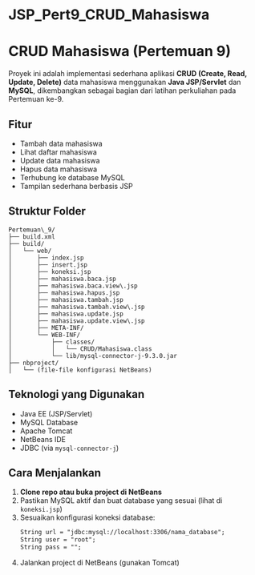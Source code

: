 # JSP_Pert9_CRUD_Mahasiswa
# CRUD Mahasiswa (Pertemuan 9)

Proyek ini adalah implementasi sederhana aplikasi **CRUD (Create, Read, Update, Delete)** data mahasiswa menggunakan **Java JSP/Servlet** dan **MySQL**, dikembangkan sebagai bagian dari latihan perkuliahan pada Pertemuan ke-9.

## Fitur

- Tambah data mahasiswa  
- Lihat daftar mahasiswa  
- Update data mahasiswa  
- Hapus data mahasiswa  
- Terhubung ke database MySQL  
- Tampilan sederhana berbasis JSP  

## Struktur Folder

```
Pertemuan\_9/
├── build.xml
├── build/
│   └── web/
│       ├── index.jsp
│       ├── insert.jsp
│       ├── koneksi.jsp
│       ├── mahasiswa.baca.jsp
│       ├── mahasiswa.baca.view\.jsp
│       ├── mahasiswa.hapus.jsp
│       ├── mahasiswa.tambah.jsp
│       ├── mahasiswa.tambah.view\.jsp
│       ├── mahasiswa.update.jsp
│       ├── mahasiswa.update.view\.jsp
│       ├── META-INF/
│       └── WEB-INF/
│           ├── classes/
│           │   └── CRUD/Mahasiswa.class
│           └── lib/mysql-connector-j-9.3.0.jar
├── nbproject/
│   └── (file-file konfigurasi NetBeans)

````

## Teknologi yang Digunakan

- Java EE (JSP/Servlet)  
- MySQL Database  
- Apache Tomcat  
- NetBeans IDE  
- JDBC (via `mysql-connector-j`)  

## Cara Menjalankan

1. **Clone repo atau buka project di NetBeans**
2. Pastikan MySQL aktif dan buat database yang sesuai (lihat di `koneksi.jsp`)
3. Sesuaikan konfigurasi koneksi database:
   ```jsp
   String url = "jdbc:mysql://localhost:3306/nama_database";
   String user = "root";
   String pass = "";
4. Jalankan project di NetBeans (gunakan Tomcat)


